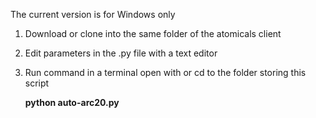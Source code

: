 The current version is for Windows only

1. Download or clone into the same folder of the atomicals client

2. Edit parameters in the .py file with a text editor

3. Run command in a terminal open with or cd to the folder storing this script

    **python auto-arc20.py**
